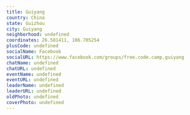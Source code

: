 ```yaml
---
title: Guiyang
country: China
state: Guizhou
city: Guiyang
neighborhood: undefined
coordinates: 26.581411, 106.705254
plusCode: undefined
socialName: Facebook
socialURL: https://www.facebook.com/groups/free.code.camp.guiyang
chatName: undefined
chatURL: undefined
eventName: undefined
eventURL: undefined
leaderName: undefined
leaderURL: undefined
oldPhoto: undefined
coverPhoto: undefined
---
```

